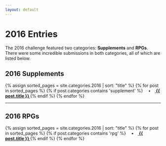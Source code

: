```yaml
---
layout: default
---
```


# 2016 Entries

The 2016 challenge featured two categories: **Supplements** and **RPGs**. There were some incredible submissions in both categories, all of which are listed below.

## 2016 Supplements

<p>
{% assign sorted_pages = site.categories.2016 | sort: "title" %}
  {% for post in sorted_pages %}
      {% if post.categories contains 'supplement' %}
      <strong>&emsp;•&emsp;<a href="{{ post.url }}">
        {{ post.title }}
      </a></strong>
        {% endif %}
  {% endfor %}
</p>

<hr>

## 2016 RPGs

<p>
{% assign sorted_pages = site.categories.2016 | sort: "title" %}
  {% for post in sorted_pages %}
      {% if post.categories contains 'rpg' %}
      <strong>&emsp;•&emsp;<a href="{{ post.url }}">
        {{ post.title }}
      </a></strong>
        {% endif %}
  {% endfor %}
</p>

